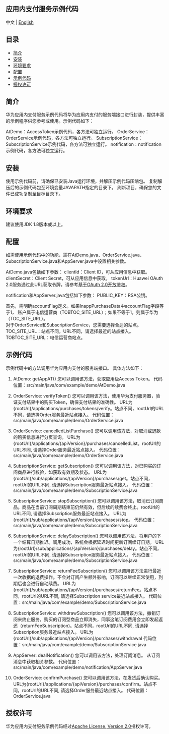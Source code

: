 ## 应用内支付服务示例代码

中文 | [English](README.md)

## 目录

 * [简介](#简介)
 * [安装](#安装)
 * [环境要求](#环境要求)
 * [配置 ](#配置 )
 * [示例代码](#示例代码)
 * [授权许可](#授权许可)


## 简介
华为应用内支付服务示例代码将华为应用内支付的服务端接口进行封装，提供丰富的示例程序供您参考或使用。示例代码如下：

AtDemo：AccessToken示例代码，各方法可独立运行。
OrderService：OrderService示例代码，各方法可独立运行。
SubscriptionService：SubscriptionService示例代码，各方法可独立运行。
notification：notification示例代码，各方法可独立运行。

## 安装
使用示例代码前，请确保已安装Java运行环境，并解压示例代码压缩包。
复制解压后的示例代码包至环境变量JAVAPATH指定的目录下。
刷新项目，确保您的文件已成功复制至目标目录下。

## 环境要求
建议使用JDK 1.8版本或以上。    

## 配置
如需使用示例代码中的功能，需在AtDemo.java、OrderService.java、SubscriptionService.java和AppServer.java中设置相关参数。

AtDemo.java包括如下参数：
clientId：Client ID，可从应用信息中获取。
clientSecret：Client Secret，可从应用信息中获取。
tokenUrl：Huawei OAuth 2.0服务通过此URL获取令牌，请参考[基于OAuth 2.0开放鉴权](https://developer.huawei.com/consumer/cn/doc/development/HMSCore-Guides/open-platform-oauth-0000001053629189?ha_source=hms1)。

notification和AppServer.java包括如下参数：
PUBLIC_KEY：RSA公钥。

首先，需明确accountFlag定义。如果InappPurchaseData中accountFlag字段等于1， 账户属于电信运营商（TOBTOC_SITE_URL）；如果不等于1，则属于华为（TOC_SITE_URL）。  
对于OrderService和SubscriptionService，您需要选择合适的站点。
TOC_SITE_URL：站点不同，URL不同，请选择最近的站点接入。
TOBTOC_SITE_URL：电信运营商站点。

## 示例代码
示例代码中的方法调用华为应用内支付的服务端接口。
具体方法如下：
    
1. AtDemo: getAppAT()
   您可以调用该方法，获取应用级Access Token。
   代码位置：src/main/java/com/example/demo/AtDemo.java
2. OrderService: verifyToken()
    您可以调用该方法，使用华为支付服务器，验证支付结果中的购买Token，确保支付结果的准确性。
    URL为{rootUrl}/applications/purchases/tokens/verify。站点不同，rootUrl的URL不同，请选择Order服务最近站点接入。
    代码位置：src/main/java/com/example/demo/OrderService.java
3. OrderService: cancelledListPurchase()
    您可以调用该方法，对取消或退款的购买信息进行分页查询。
    URL为{rootUrl}/applications/{apiVersion}/purchases/cancelledList。rootUrl的URL不同, 请选择Order服务最近站点接入。
    代码位置：src/main/java/com/example/demo/OrderService.java
4. SubscriptionService: getSubscription()
    您可以调用该方法，对已购买的订阅商品进行校验，如获取有效期及状态。
    URL为{rootUrl}/sub/applications/{apiVersion}/purchases/get。站点不同，rootUrl的URL不同, 请选择Subscription服务最近站点接入。
    代码位置：src/main/java/com/example/demo/SubscriptionService.java
5. SubscriptionService: stopSubscription()
    您可以调用该方法，取消已订阅商品。商品在当前订阅周期结束前仍然有效，但后续的续费会终止。rootUrl的URL不同, 请选择Subscription服务最近站点接入。
    URL为{rootUrl}/sub/applications/{apiVersion}/purchases/stop。
    代码位置：src/main/java/com/example/demo/SubscriptionService.java
6. SubscriptionService: delaySubscription()
    您可以调用该方法，将用户的下一个结算日期推迟。调用成功，系统会根据延迟时间更新订阅续订日期。
    URL为{rootUrl}/sub/applications/{apiVersion}/purchases/delay。站点不同，rootUrl的URL不同, 请选择Subscription服务最近站点接入。
    代码位置：src/main/java/com/example/demo/SubscriptionService.java
7. SubscriptionService: returnFeeSubscription()
    您可以调用该方法进行最近一次收据的退费操作。不会对订阅产生额外影响，订阅可以继续正常使用，到期后也会进行自动续费。
    URL为{rootUrl}/sub/applications/{apiVersion}/purchases/returnFee。站点不同，rootUrl的URL不同, 请选择Subscription service最近站点接入。
    代码位置：src/main/java/com/example/demo/SubscriptionService.java

8. SubscriptionService: withdrawSubscription()
    您可以调用该方法，撤销订阅来终止服务，购买的订阅型商品立即消失，同事这笔订阅费用会立即发起返还（returnFeeSubscription)。站点不同，rootUrl的URL不同, 请选择Subscription服务最近站点接入。
    URL为{rootUrl}/sub/applications/{apiVersion}/purchases/withdrawal
    代码位置：src/main/java/com/example/demo/SubscriptionService.java
9. AppServer: dealNotification()
    您可以调用该方法，处理订阅消息。
    从订阅消息中获取相关参数。
    代码位置：src/main/java/com/example/demo/notification/AppServer.java
10. OrderService: confirmPurchase()
    您可以调用该方法，在发货后确认购买。
    URL为{rootUrl}/applications/{apiVersion}/purchases/confirm。站点不同，rootUrl的URL不同, 请选择Order服务最近站点接入。
    代码位置：OrderService.java

##  授权许可
华为应用内支付服务示例代码经过[Apache License, Version 2.0](http://www.apache.org/licenses/LICENSE-2.0)授权许可。

